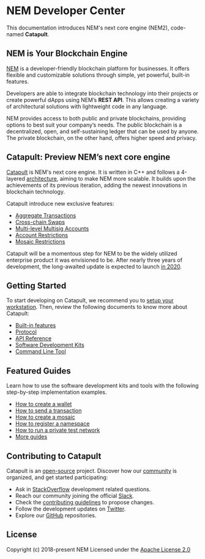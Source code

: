 # NEM Developer Center

This documentation introduces NEM's next core engine (NEM2), code-named **Catapult**.

## NEM is Your Blockchain Engine

[NEM](https://nem.io) is a developer-friendly blockchain platform for businesses. It offers flexible and customizable solutions through simple, yet powerful, built-in features. 

Developers are able to integrate blockchain technology into their projects or create powerful dApps using NEM’s **REST API**. This allows creating a variety of architectural solutions with lightweight code in any language.

NEM provides access to both public and private blockchains, providing options to best suit your company’s needs. The public blockchain is a decentralized, open, and self-sustaining ledger that can be used by anyone. The private blockchain, on the other hand, offers higher speed and privacy.

## Catapult: Preview NEM’s next core engine

[Catapult](https://mijin.io/en/product/#mijin2) is NEM's next core engine. It is written in C++ and follows a 4-layered [architecture](https://nemtech.github.io/concepts/node.html), aiming to make NEM more scalable. It builds upon the achievements of its previous iteration, adding the newest innovations in blockchain technology. 

Catapult introduce new exclusive features:

* [Aggregate Transactions](https://nemtech.github.io/concepts/aggregate-transaction.html)
* [Cross-chain Swaps](https://nemtech.github.io/concepts/cross-chain-swaps.html)
* [Multi-level Multisig Accounts](https://nemtech.github.io/concepts/multisig-account.html#manufacturing-and-supply-chains)
* [Account Restrictions](https://nemtech.github.io/concepts/account-restriction.html)
* [Mosaic Restrictions](https://nemtech.github.io/concepts/mosaic-restriction.html)

Catapult will be a momentous step for NEM to be the widely utilized enterprise product it was envisioned to be. After nearly three years of development, the long-awaited update is expected to launch [in 2020](https://forum.nem.io/t/migration-committee-community-update-4/23847/3).

## Getting Started

To start developing on Catapult, we recommend you to [setup your workstation](https://nemtech.github.io/getting-started/setup-workstation.html). Then, review the following documents to know more about Catapult:

* [Built-in features](https://nemtech.github.io/concepts/account.html)
* [Protocol](https://nemtech.github.io/concepts/cryptography.html)
* [API Reference](https://nemtech.github.io/api.html)
* [Software Development Kits](https://nemtech.github.io/sdk.html)
* [Command Line Tool](https://nemtech.github.io/cli.html)

## Featured Guides

Learn how to use the software development kits and tools with the following step-by-step implementation examples.

* [How to create a wallet](https://nemtech.github.io/guides/account/creating-and-opening-an-account.html)
* [How to send a transaction](https://nemtech.github.io/guides/transfer/sending-a-transfer-transaction.html)
* [How to create a mosaic](https://nemtech.github.io/guides/mosaic/creating-a-mosaic.html)
* [How to register a namespace](https://nemtech.github.io/guides/namespace/registering-a-namespace.html)
* [How to run a private test network](https://nemtech.github.io/guides/network/creating-a-private-test-net.html)
* [More guides](https://nemtech.github.io/guides/category.html)

## Contributing to Catapult

Catapult is an [open-source](https://github.com/nemtech) project. Discover how our [community](https://github.com/nemtech/community/) is organized, and get started participating:

*  Ask in [StackOverflow](https://stackoverflow.com/tags/nem/) development related questions.
*  Reach our community joining the official [Slack](http://slack.nemtech.io/).
*  Check the [contributing guidelines](https://nemtech.github.io/guidelines/suggesting-changes.html) to propose changes.
*  Follow the development updates on [Twitter](https://twitter.com/NEMofficial).
*  Explore our [GitHub](https://github.com/nemtech) repositories.

## License

Copyright (c) 2018-present NEM 
Licensed under the [Apache License 2.0](https://github.com/nemtech/nem2-docs/blob/master/LICENSE)
